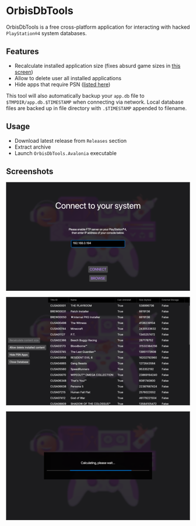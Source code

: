 # OrbisDbTools

OrbisDbTools is a free cross-platform application for interacting with hacked `PlayStation®4` system databases.  

## Features

* Recalculate installed application size (fixes absurd game sizes in [this screen](promo/screen4.jpg))
* Allow to delete user all installed applications
* Hide apps that require PSN ([listed here](https://github.com/valters-tomsons/OrbisDbTools/blob/main/src/OrbisDbTools.PS4/KnownContent.cs#L22))

This tool will also automatically backup your `app.db` file to `$TMPDIR/app.db.$TIMESTAMP` when connecting via network. Local database files are backed up in file directory with `.$TIMESTAMP` appended to filename.

## Usage

* Download latest release from `Releases` section
* Extract archive
* Launch `OrbisDbTools.Avalonia` executable

## Screenshots

![](promo/screen1.png)

![](promo/screen2.png)

![](promo/screen3.png)